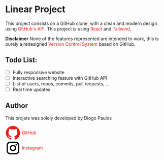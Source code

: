 <style>
  a {
    text-decoration: none;
    color: #F51616 !important;
  }

</style>

# Linear Project

This project consists on a GitHub clone, with a clean and modern design using [GitHub's API][github_api_url]. This project is using [React][react_url] and [Tailwind][tailwind_url]. 

**Disclaimer**
None of the features represented are intended to work, this is purely a redesigned [Version Control System][vcs_url] based on GitHub.

## Todo List:

- [ ] Fully responsive website
- [ ] Interactive searching feature with GitHub API
- [ ] List of users, repos, commits, pull requests, ...
- [ ] Real time updates

## Author

This projets was solely developed by Diogo Paulos

<a style="display: flex; align-items: center; text-decoration: none;">
  <img src="/public/github.svg" style="margin-right: .25rem;" /> GitHub
</a>
<a style="display: flex; align-items: center; text-decoration: none;">
  <img src="/public/instagram.svg" style="margin-right: .25rem;" /> Instagram
</a>

<!-- Links -->
[github_api_url]: https://docs.github.com/en/rest?apiVersion=2022-11-28
[react_url]: https://reactjs.org/
[tailwind_url]: https://tailwindcss.com/
[vcs_url]: https://www.atlassian.com/git/tutorials/what-is-version-control
